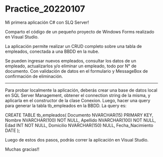 # Practice_20220107

Mi primera aplicación C# con SLQ Server!

Comparto el código de un pequeño proyecto de Windows Forms realizado en Visual Studio.

La aplicación permite realizar un CRUD completo sobre una tabla de empleados, conectada a una BBDD en la nube.

Se pueden ingresar nuevos empleados, consultar los datos de un empleado, actualizarlos y/o eliminar un empleado, todo por N° de documento. Con validación de datos en el formulario y MessageBox de confirmación de eliminación.

---------------------------------------------------------------------------------------------------

Para probar localmente la aplicación, deberás crear una base de datos local en SQL Server Management, obtener el connection string de la misma, y aplicarla en el constructor de la clase Conexion.
Luego, hacer una query para generar la tabla tb_empleados en la BBDD. La query es:

CREATE TABLE tb_empleados(
Documento NVARCHAR(15) PRIMARY KEY,
Nombre NVARCHAR(100) NOT NULL,
Apellido NVARCHAR(100) NOT NULL,
Edad INT NOT NULL,
Domicilio NVARCHAR(150) NULL,
Fecha_Nacimiento DATE
);

Luego de estos dos pasos, podrás correr la aplicación en Visual Studio.

Muchas gracias!! 
